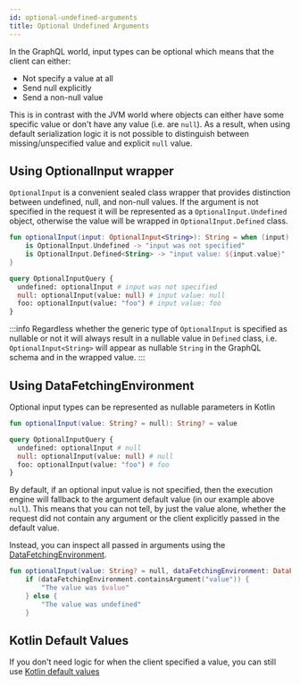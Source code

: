 ```yaml
---
id: optional-undefined-arguments
title: Optional Undefined Arguments
---
```

In the GraphQL world, input types can be optional which means that the client can either:

-   Not specify a value at all
-   Send null explicitly
-   Send a non-null value

This is in contrast with the JVM world where objects can either have some specific value or don't have any value (i.e.
are `null`). As a result, when using default serialization logic it is not possible to distinguish between missing/unspecified
value and explicit `null` value.

## Using OptionalInput wrapper

`OptionalInput` is a convenient sealed class wrapper that provides distinction between undefined, null, and non-null
values. If the argument is not specified in the request it will be represented as a `OptionalInput.Undefined` object, otherwise the
value will be wrapped in `OptionalInput.Defined` class.

```kotlin
fun optionalInput(input: OptionalInput<String>): String = when (input) {
    is OptionalInput.Undefined -> "input was not specified"
    is OptionalInput.Defined<String> -> "input value: ${input.value}"
}
```

```graphql
query OptionalInputQuery {
  undefined: optionalInput # input was not specified
  null: optionalInput(value: null) # input value: null
  foo: optionalInput(value: "foo") # input value: foo
}
```

:::info
Regardless whether the generic type of `OptionalInput` is specified as nullable or not it will always result in a nullable
value in `Defined` class, i.e. `OptionalInput<String>` will appear as nullable `String` in the GraphQL schema and in the wrapped value.
:::

## Using DataFetchingEnvironment

Optional input types can be represented as nullable parameters in Kotlin

```kotlin
fun optionalInput(value: String? = null): String? = value
```

```graphql
query OptionalInputQuery {
  undefined: optionalInput # null
  null: optionalInput(value: null) # null
  foo: optionalInput(value: "foo") # foo
}
```

By default, if an optional input value is not specified, then the execution engine will fallback to the argument default
value (in our example above `null`). This means that you can not tell, by just the value alone, whether the request did
not contain any argument or the client explicitly passed in the default value.

Instead, you can inspect all passed in arguments using the [DataFetchingEnvironment](./data-fetching-environment.md).

```kotlin
fun optionalInput(value: String? = null, dataFetchingEnvironment: DataFetchingEnvironment): String =
    if (dataFetchingEnvironment.containsArgument("value")) {
        "The value was $value"
    } else {
        "The value was undefined"
    }
```

## Kotlin Default Values

If you don't need logic for when the client specified a value, you can still use [Kotlin default values](../writing-schemas/arguments.md)
